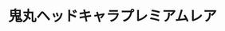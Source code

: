 ---
layout: ../../layouts/goodsLayout.astro
title: 鬼丸ヘッドキャラプレミアムレア
text: 鬼丸ヘッドのキャラプレミアム版
thumbnail: "/09_ecsite/images/heddo.jpg"
subpic1: "/09_ecsite/images/heddo.jpg"
subpic2: "/09_ecsite/images/dm-ura.jpg"
subpic3: "/09_ecsite/images/dm-ura.jpg"
kinds: heddo
price: 1000円
state: 売り切れ
id: 4710158-2
colors: 赤色
---